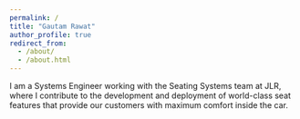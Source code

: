 ```yaml
---
permalink: /
title: "Gautam Rawat"
author_profile: true
redirect_from: 
  - /about/
  - /about.html
---
```


I am a Systems Engineer working with the Seating Systems team at JLR, where I contribute to the development and deployment of world-class seat features that provide our customers with maximum comfort inside the car.


